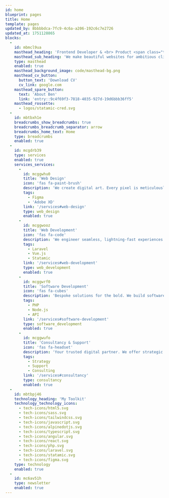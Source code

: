 ```yaml
---
id: home
blueprint: pages
title: Home
template: pages
updated_by: 8bbbbdca-7fc9-4c6a-a206-192c6c7e2726
updated_at: 1751128865
blocks:
  -
    id: mbmcl9ua
    masthead_heading: 'Frontend Developer & <br> Product <span class="text-orange">Builde<span class="hammer-letter">r</span></span>'
    masthead_sub_heading: 'We make beautiful websites for ambitious clients. Our mission is to provide our clients with high quality, innovative digital solutions.'
    type: masthead
    enabled: true
    masthead_background_image: code/masthead-bg.png
    masthead_cv_button:
      button_text: 'Download CV'
      cv_link: google.com
    masthead_spare_button:
      text: 'About Ben'
      link: 'entry::9c4f69f3-7818-4035-927d-19d6bbb36ff5'
    masthead_rossette:
      - logos/statamic-cred.svg
  -
    id: mbtbxh1e
    breadcrumbs_show_breadcrumbs: true
    breadcrumbs_breadcrumb_separator: arrow
    breadcrumbs_home_text: Home
    type: breadcrumbs
    enabled: true
  -
    id: mcgdrb39
    type: services
    enabled: true
    services_services:
      -
        id: mcggwhu0
        title: 'Web Design'
        icon: 'fas fa-paint-brush'
        description: 'We create digital art. Every pixel is meticulously crafted for elegance, clarity, and emotional resonance. Your brand, reimagined for the modern world.'
        tags:
          - Figma
          - 'Adobe XD'
        link: '/services#web-design'
        type: web_design
        enabled: true
      -
        id: mcggwooz
        title: 'Web Development'
        icon: 'fas fa-code'
        description: 'We engineer seamless, lightning-fast experiences. Our code is invisible, but the results are unforgettable—robust, scalable, and future-proof.'
        tags:
          - Laravel
          - Vue.js
          - Statamic
        link: '/services#web-development'
        type: web_development
        enabled: true
      -
        id: mcggwrf0
        title: 'Software Development'
        icon: 'fas fa-cubes'
        description: 'Bespoke solutions for the bold. We build software that empowers, automates, and transforms—crafted for your unique vision.'
        tags:
          - PHP
          - Node.js
          - API
        link: '/services#software-development'
        type: software_development
        enabled: true
      -
        id: mcggwufo
        title: 'Consultancy & Support'
        icon: 'fas fa-headset'
        description: 'Your trusted digital partner. We offer strategic insight and white-glove support, guiding you from vision to victory—every step of the way.'
        tags:
          - Strategy
          - Support
          - Consulting
        link: '/services#consultancy'
        type: consultancy
        enabled: true
  -
    id: mbtbpj46
    technology_heading: 'My Toolkit'
    technology_technology_icons:
      - tech-icons/html5.svg
      - tech-icons/sass.svg
      - tech-icons/tailwindcss.svg
      - tech-icons/javascript.svg
      - tech-icons/alpinedotjs.svg
      - tech-icons/typescript.svg
      - tech-icons/angular.svg
      - tech-icons/react.svg
      - tech-icons/php.svg
      - tech-icons/laravel.svg
      - tech-icons/statamic.svg
      - tech-icons/figma.svg
    type: technology
    enabled: true
  -
    id: mc6av51h
    type: newsletter
    enabled: true
---
```

